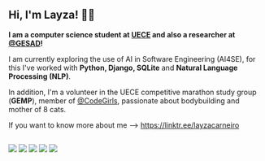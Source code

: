 ## Hi, I'm Layza! 👩‍💻

**I am a computer science student at [UECE](https://www.uece.br/) and also a researcher at [@GESAD](https://www.instagram.com/gesad.uece/)!** 

I am currently exploring the use of AI in Software Engineering (AI4SE), for this I've worked with **Python, Django, SQLite** and **Natural Language Processing (NLP)**. 

In addition, I'm a volunteer in the UECE competitive marathon study group (**GEMP**), member of [@CodeGirls](https://www.instagram.com/codegirlsuece/), passionate about bodybuilding and mother of 8 cats.

If you want to know more about me --> https://linktr.ee/layzacarneiro
    
##

<div>
  <a href="https://www.linkedin.com/in/layzacarneiro/" target="_blank"><img src="https://img.shields.io/badge/LinkedIn-0A66C2?style=for-the-badge&logo=linkedin&logoColor=white" target="_blank"></a>
  <a href="https://codeforces.com/profile/layza_carneiro" target="_blank"><img src="https://img.shields.io/badge/Codeforces-D30707?style=for-the-badge&logo=codeforces&logoColor=white" target="_blank"></a>
  <a href="https://www.beecrowd.com.br/judge/pt/users/statistics/764063" target="_blank"><img src="https://img.shields.io/badge/Beecrowd-9013FE?style=for-the-badge&logo=beecrowd&logoColor=white" target="_blank"></a>
  <a href="https://neps.academy/br/user/19499" target="_blank"><img src="https://img.shields.io/badge/Neps-f0361c?style=for-the-badge&logo=neps&logoColor=white" target="_blank"></a>
   <a href = "mailto:layza.mrcarneiro@gmail.com"><img src="https://img.shields.io/badge/-Gmail-%23333?style=for-the-badge&logo=gmail&logoColor=white" target="_blank"></a>
</div>

  

